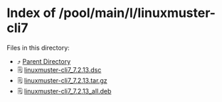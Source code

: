 
# Index of /pool/main/l/linuxmuster-cli7
Files in this directory:
- ⤴ [Parent Directory](../)
- 🗒 [linuxmuster-cli7_7.2.13.dsc](linuxmuster-cli7_7.2.13.dsc)
- 🗒 [linuxmuster-cli7_7.2.13.tar.gz](linuxmuster-cli7_7.2.13.tar.gz)
- 🗒 [linuxmuster-cli7_7.2.13_all.deb](linuxmuster-cli7_7.2.13_all.deb)
